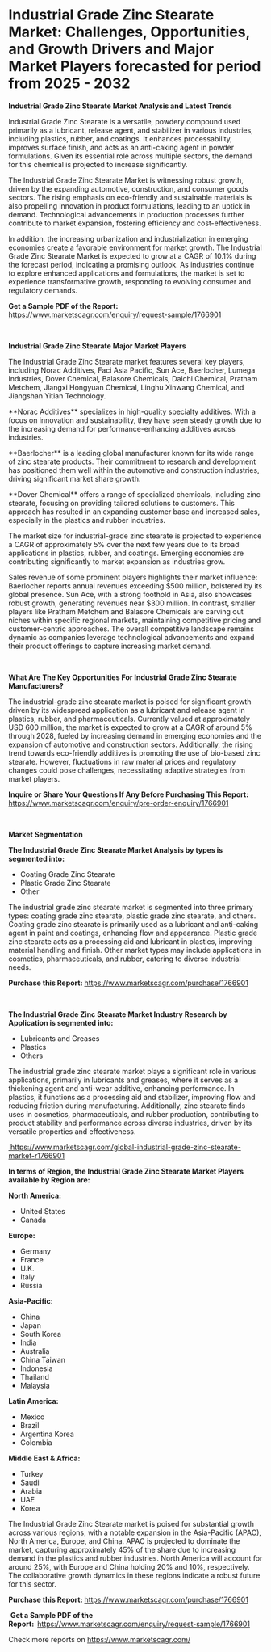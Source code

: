 <p><h1>Industrial Grade Zinc Stearate Market: Challenges, Opportunities, and Growth Drivers and Major Market Players forecasted for period from 2025 - 2032</h1></p><p><strong>Industrial Grade Zinc Stearate Market Analysis and Latest Trends</strong></p>
<p><p>Industrial Grade Zinc Stearate is a versatile, powdery compound used primarily as a lubricant, release agent, and stabilizer in various industries, including plastics, rubber, and coatings. It enhances processability, improves surface finish, and acts as an anti-caking agent in powder formulations. Given its essential role across multiple sectors, the demand for this chemical is projected to increase significantly.</p><p>The Industrial Grade Zinc Stearate Market is witnessing robust growth, driven by the expanding automotive, construction, and consumer goods sectors. The rising emphasis on eco-friendly and sustainable materials is also propelling innovation in product formulations, leading to an uptick in demand. Technological advancements in production processes further contribute to market expansion, fostering efficiency and cost-effectiveness.</p><p>In addition, the increasing urbanization and industrialization in emerging economies create a favorable environment for market growth. The Industrial Grade Zinc Stearate Market is expected to grow at a CAGR of 10.1% during the forecast period, indicating a promising outlook. As industries continue to explore enhanced applications and formulations, the market is set to experience transformative growth, responding to evolving consumer and regulatory demands.</p></p>
<p><strong>Get a Sample PDF of the Report:&nbsp;</strong> <a href="https://www.marketscagr.com/enquiry/request-sample/1766901?utm_campaign=3562&utm_medium=2&utm_source=Github&utm_content=ia&utm_term=03042025&utm_id=industrial-grade-zinc-stearate">https://www.marketscagr.com/enquiry/request-sample/1766901</a></p>
<p>&nbsp;</p>
<p><strong>Industrial Grade Zinc Stearate Major Market Players</strong></p>
<p><p>The Industrial Grade Zinc Stearate market features several key players, including Norac Additives, Faci Asia Pacific, Sun Ace, Baerlocher, Lumega Industries, Dover Chemical, Balasore Chemicals, Daichi Chemical, Pratham Metchem, Jiangxi Hongyuan Chemical, Linghu Xinwang Chemical, and Jiangshan Yitian Technology. </p><p>**Norac Additives** specializes in high-quality specialty additives. With a focus on innovation and sustainability, they have seen steady growth due to the increasing demand for performance-enhancing additives across industries.</p><p>**Baerlocher** is a leading global manufacturer known for its wide range of zinc stearate products. Their commitment to research and development has positioned them well within the automotive and construction industries, driving significant market share growth. </p><p>**Dover Chemical** offers a range of specialized chemicals, including zinc stearate, focusing on providing tailored solutions to customers. This approach has resulted in an expanding customer base and increased sales, especially in the plastics and rubber industries. </p><p>The market size for industrial-grade zinc stearate is projected to experience a CAGR of approximately 5% over the next few years due to its broad applications in plastics, rubber, and coatings. Emerging economies are contributing significantly to market expansion as industries grow.</p><p>Sales revenue of some prominent players highlights their market influence: Baerlocher reports annual revenues exceeding $500 million, bolstered by its global presence. Sun Ace, with a strong foothold in Asia, also showcases robust growth, generating revenues near $300 million. In contrast, smaller players like Pratham Metchem and Balasore Chemicals are carving out niches within specific regional markets, maintaining competitive pricing and customer-centric approaches. The overall competitive landscape remains dynamic as companies leverage technological advancements and expand their product offerings to capture increasing market demand.</p></p>
<p>&nbsp;</p>
<p><strong>What Are The Key Opportunities For Industrial Grade Zinc Stearate Manufacturers?</strong></p>
<p><p>The industrial-grade zinc stearate market is poised for significant growth driven by its widespread application as a lubricant and release agent in plastics, rubber, and pharmaceuticals. Currently valued at approximately USD 600 million, the market is expected to grow at a CAGR of around 5% through 2028, fueled by increasing demand in emerging economies and the expansion of automotive and construction sectors. Additionally, the rising trend towards eco-friendly additives is promoting the use of bio-based zinc stearate. However, fluctuations in raw material prices and regulatory changes could pose challenges, necessitating adaptive strategies from market players.</p></p>
<p><strong>Inquire or Share Your Questions If Any Before Purchasing This Report:</strong> <a href="https://www.marketscagr.com/enquiry/pre-order-enquiry/1766901?utm_campaign=3562&utm_medium=2&utm_source=Github&utm_content=ia&utm_term=03042025&utm_id=industrial-grade-zinc-stearate">https://www.marketscagr.com/enquiry/pre-order-enquiry/1766901</a></p>
<p>&nbsp;</p>
<p><strong>Market Segmentation</strong></p>
<p><strong>The Industrial Grade Zinc Stearate Market Analysis by types is segmented into:</strong></p>
<p><ul><li>Coating Grade Zinc Stearate</li><li>Plastic Grade Zinc Stearate</li><li>Other</li></ul></p>
<p><p>The industrial grade zinc stearate market is segmented into three primary types: coating grade zinc stearate, plastic grade zinc stearate, and others. Coating grade zinc stearate is primarily used as a lubricant and anti-caking agent in paint and coatings, enhancing flow and appearance. Plastic grade zinc stearate acts as a processing aid and lubricant in plastics, improving material handling and finish. Other market types may include applications in cosmetics, pharmaceuticals, and rubber, catering to diverse industrial needs.</p></p>
<p><strong>Purchase this Report:&nbsp;</strong><a href="https://www.marketscagr.com/purchase/1766901?utm_campaign=3562&utm_medium=2&utm_source=Github&utm_content=ia&utm_term=03042025&utm_id=industrial-grade-zinc-stearate">https://www.marketscagr.com/purchase/1766901</a></p>
<p>&nbsp;</p>
<p><strong>The Industrial Grade Zinc Stearate Market Industry Research by Application is segmented into:</strong></p>
<p><ul><li>Lubricants and Greases</li><li>Plastics</li><li>Others</li></ul></p>
<p><p>The industrial grade zinc stearate market plays a significant role in various applications, primarily in lubricants and greases, where it serves as a thickening agent and anti-wear additive, enhancing performance. In plastics, it functions as a processing aid and stabilizer, improving flow and reducing friction during manufacturing. Additionally, zinc stearate finds uses in cosmetics, pharmaceuticals, and rubber production, contributing to product stability and performance across diverse industries, driven by its versatile properties and effectiveness.</p></p>
<p><a href="https://www.marketscagr.com/global-industrial-grade-zinc-stearate-market-r1766901?utm_campaign=3562&utm_medium=2&utm_source=Github&utm_content=ia&utm_term=03042025&utm_id=industrial-grade-zinc-stearate">&nbsp;https://www.marketscagr.com/global-industrial-grade-zinc-stearate-market-r1766901</a></p>
<p><strong>In terms of Region, the Industrial Grade Zinc Stearate Market Players available by Region are:</strong></p>
<p>
    <p> <strong> North America: </strong>
        <ul>
            <li>United States</li>
            <li>Canada</li>
        </ul>
        </p> 
    <p> <strong> Europe: </strong>
        <ul>
            <li>Germany</li>
            <li>France</li>
            <li>U.K.</li>
            <li>Italy</li>
            <li>Russia</li>
        </ul>
        </p> 
    <p> <strong> Asia-Pacific: </strong>
        <ul>
            <li>China</li>
            <li>Japan</li>
            <li>South Korea</li>
            <li>India</li>
            <li>Australia</li>
            <li>China Taiwan</li>
            <li>Indonesia</li>
            <li>Thailand</li>
            <li>Malaysia</li>
        </ul>
        </p> 
    <p> <strong> Latin America: </strong>
        <ul>
            <li>Mexico</li>
            <li>Brazil</li>
            <li>Argentina Korea</li>
            <li>Colombia</li>
        </ul>
        </p> 
    <p> <strong> Middle East & Africa: </strong>
        <ul>
            <li>Turkey</li>
            <li>Saudi</li>
            <li>Arabia</li>
            <li>UAE</li>
            <li>Korea</li>
        </ul>
    </p>
    </p>
<p><p>The Industrial Grade Zinc Stearate market is poised for substantial growth across various regions, with a notable expansion in the Asia-Pacific (APAC), North America, Europe, and China. APAC is projected to dominate the market, capturing approximately 45% of the share due to increasing demand in the plastics and rubber industries. North America will account for around 25%, with Europe and China holding 20% and 10%, respectively. The collaborative growth dynamics in these regions indicate a robust future for this sector.</p></p>
<p><strong>Purchase this Report: </strong><a href="https://www.marketscagr.com/purchase/1766901?utm_campaign=3562&utm_medium=2&utm_source=Github&utm_content=ia&utm_term=03042025&utm_id=industrial-grade-zinc-stearate">https://www.marketscagr.com/purchase/1766901</a></p>
<p>&nbsp;<strong>Get a Sample PDF of the Report:&nbsp;&nbsp;</strong><a href="https://www.marketscagr.com/enquiry/request-sample/1766901?utm_campaign=3562&utm_medium=2&utm_source=Github&utm_content=ia&utm_term=03042025&utm_id=industrial-grade-zinc-stearate">https://www.marketscagr.com/enquiry/request-sample/1766901</a></p>
<p><strong></strong></p>
<p>Check more reports on <a href="https://www.marketscagr.com/?utm_campaign=3562&utm_medium=2&utm_source=Github&utm_content=ia&utm_term=03042025&utm_id=industrial-grade-zinc-stearate">https://www.marketscagr.com/</a></p>